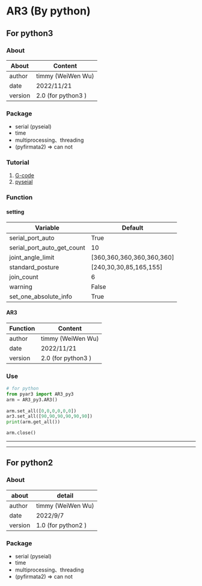 # AR3 (By python)
## For python3
### **About**

| About     | Content               |
| ----------| ----------------------|
| author    | timmy (WeiWen Wu)     |
| date      | 2022/11/21            |
| version   | 2.0  (for python3 )   |

### **Package**
* serial (pyseial)
* time
* multiprocessing、threading
* (pyfirmata2) => can not

### **Tutorial**
1. [G-code](https://kknews.cc/zh-tw/tech/39k2xx3.html) 
2. [pyseial](https://pyserial.readthedocs.io/en/latest/pyserial_api.html)

### **Function** 
#### **setting**
| Variable                      | Default                   |
| ------------------------------| --------------------------|
| serial_port_auto              | True                      |
| serial_port_auto_get_count    | 10                        |
| joint_angle_limit             | [360,360,360,360,360,360] |
| standard_posture              | [240,30,30,85,165,155]    |
| join_count                    | 6                         |
| warning                       | False                     |
| set_one_absolute_info         |  True                     |
#### **AR3**
| Function | Content |
| ---- | ----|
| author | timmy (WeiWen Wu) |
| date | 2022/11/21 |
| version | 2.0  (for python3 ) |

### **Use** 

```python
# for python
from pyar3 import AR3_py3
arm = AR3_py3.AR3() 
       
arm.set_all([0,0,0,0,0,0])
ar3.set_all([90,90,90,90,90,90])
print(arm.get_all())

arm.close()
```

---------------
---------------

## For python2
### **About**
| about | detail |
| ---- | ----|
| author | timmy (WeiWen Wu) |
| date | 2022/9/7 |
| version | 1.0 (for python2 ) |

### **Package**
* serial (pyseial)
* time
* multiprocessing、threading
* (pyfirmata2) => can not


